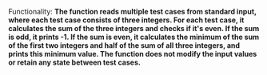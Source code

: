 Functionality: **The function reads multiple test cases from standard input, where each test case consists of three integers. For each test case, it calculates the sum of the three integers and checks if it's even. If the sum is odd, it prints -1. If the sum is even, it calculates the minimum of the sum of the first two integers and half of the sum of all three integers, and prints this minimum value. The function does not modify the input values or retain any state between test cases.**